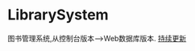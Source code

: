 # LibrarySystem
图书管理系统,从控制台版本-->Web数据库版本.
[持续更新](https://www.processon.com/view/link/5b24b04ae4b06d15ca94aedb)
